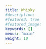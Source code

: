 ```yaml
---
title: Whisky
#description: 
#featured: true
#featured_image: 
keywords: []
menus: "main"
weight: 10
---
```

